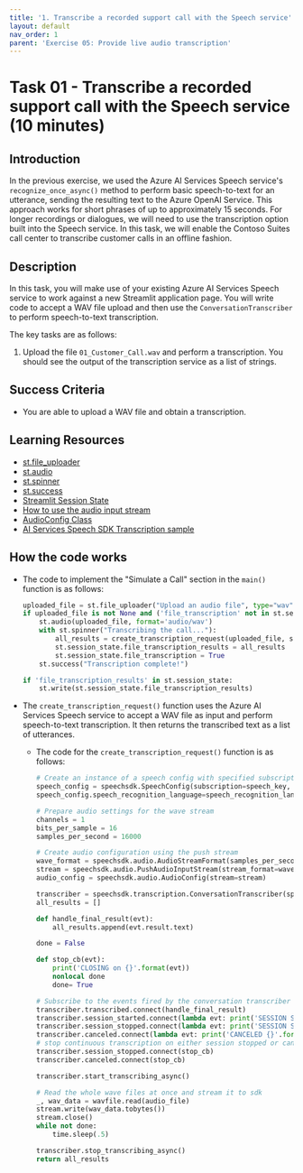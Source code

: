 ```yaml
---
title: '1. Transcribe a recorded support call with the Speech service'
layout: default
nav_order: 1
parent: 'Exercise 05: Provide live audio transcription'
---
```


# Task 01 - Transcribe a recorded support call with the Speech service (10 minutes)

## Introduction

In the previous exercise, we used the Azure AI Services Speech service's `recognize_once_async()` method to perform basic speech-to-text for an utterance, sending the resulting text to the Azure OpenAI Service. This approach works for short phrases of up to approximately 15 seconds. For longer recordings or dialogues, we will need to use the transcription option built into the Speech service. In this task, we will enable the Contoso Suites call center to transcribe customer calls in an offline fashion.

## Description

In this task, you will make use of your existing Azure AI Services Speech service to work against a new Streamlit application page. You will write code to accept a WAV file upload and then use the `ConversationTranscriber` to perform speech-to-text transcription.

The key tasks are as follows:

1. Upload the file `01_Customer_Call.wav` and perform a transcription. You should see the output of the transcription service as a list of strings.

## Success Criteria

- You are able to upload a WAV file and obtain a transcription.

## Learning Resources

- [st.file_uploader](https://docs.streamlit.io/library/api-reference/widgets/st.file_uploader)
- [st.audio](https://docs.streamlit.io/library/api-reference/media/st.audio)
- [st.spinner](https://docs.streamlit.io/library/api-reference/status/st.spinner)
- [st.success](https://docs.streamlit.io/library/api-reference/status/st.success)
- [Streamlit Session State](https://docs.streamlit.io/library/api-reference/session-state)
- [How to use the audio input stream](https://learn.microsoft.com/azure/ai-services/speech-service/how-to-use-audio-input-streams)
- [AudioConfig Class](https://learn.microsoft.com/python/api/azure-cognitiveservices-speech/azure.cognitiveservices.speech.audio.audioconfig?view=azure-python)
- [AI Services Speech SDK Transcription sample](https://github.com/Azure-Samples/cognitive-services-speech-sdk/blob/master/samples/python/console/transcription_sample.py)

## How the code works

- The code to implement the "Simulate a Call" section in the `main()` function is as follows:

    ```python
    uploaded_file = st.file_uploader("Upload an audio file", type="wav")
    if uploaded_file is not None and ('file_transcription' not in st.session_state or st.session_state.file_transcription is False):
        st.audio(uploaded_file, format='audio/wav')
        with st.spinner("Transcribing the call..."):
            all_results = create_transcription_request(uploaded_file, speech_key, speech_region)
            st.session_state.file_transcription_results = all_results
            st.session_state.file_transcription = True
        st.success("Transcription complete!")

    if 'file_transcription_results' in st.session_state:
        st.write(st.session_state.file_transcription_results)
    ```

- The `create_transcription_request()` function uses the Azure AI Services Speech service to accept a WAV file as input and perform speech-to-text transcription. It then returns the transcribed text as a list of utterances.
  - The code for the `create_transcription_request()` function is as follows:

    ```python
    # Create an instance of a speech config with specified subscription key and service region.
    speech_config = speechsdk.SpeechConfig(subscription=speech_key, region=speech_region)
    speech_config.speech_recognition_language=speech_recognition_language

    # Prepare audio settings for the wave stream
    channels = 1
    bits_per_sample = 16
    samples_per_second = 16000

    # Create audio configuration using the push stream
    wave_format = speechsdk.audio.AudioStreamFormat(samples_per_second, bits_per_sample, channels)
    stream = speechsdk.audio.PushAudioInputStream(stream_format=wave_format)
    audio_config = speechsdk.audio.AudioConfig(stream=stream)

    transcriber = speechsdk.transcription.ConversationTranscriber(speech_config, audio_config)
    all_results = []

    def handle_final_result(evt):
        all_results.append(evt.result.text)

    done = False

    def stop_cb(evt):
        print('CLOSING on {}'.format(evt))
        nonlocal done
        done= True

    # Subscribe to the events fired by the conversation transcriber
    transcriber.transcribed.connect(handle_final_result)
    transcriber.session_started.connect(lambda evt: print('SESSION STARTED: {}'.format(evt)))
    transcriber.session_stopped.connect(lambda evt: print('SESSION STOPPED {}'.format(evt)))
    transcriber.canceled.connect(lambda evt: print('CANCELED {}'.format(evt)))
    # stop continuous transcription on either session stopped or canceled events
    transcriber.session_stopped.connect(stop_cb)
    transcriber.canceled.connect(stop_cb)

    transcriber.start_transcribing_async()

    # Read the whole wave files at once and stream it to sdk
    _, wav_data = wavfile.read(audio_file)
    stream.write(wav_data.tobytes())
    stream.close()
    while not done:
        time.sleep(.5)

    transcriber.stop_transcribing_async()
    return all_results
    ```
